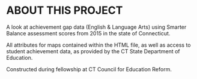 ABOUT THIS PROJECT
========

A look at achievement gap data (English & Language Arts) using Smarter Balance assessment scores from 2015 in the state of Connecticut. 

All attributes for maps contained within the HTML file, as well as access to student achievement data, as provided by the CT State Department of Education.

Constructed during fellowship at CT Council for Education Reform.